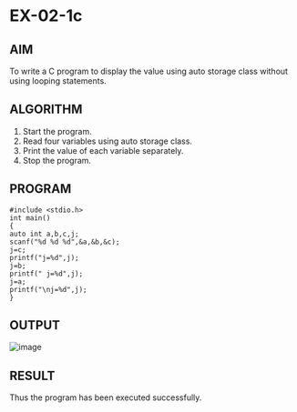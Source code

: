 # EX-02-1c
## AIM
To write a C program to display the value using auto storage class without using
looping statements.
## ALGORITHM
1. Start the program.
2. Read four variables using auto storage class.
3. Print the value of each variable separately.
4. Stop the program.
## PROGRAM
```
#include <stdio.h>
int main()
{
auto int a,b,c,j;
scanf("%d %d %d",&a,&b,&c);
j=c;
printf("j=%d",j);
j=b;
printf(" j=%d",j);
j=a;
printf("\nj=%d",j);
}
```
## OUTPUT
![image](https://github.com/Yogabharathi3/1/assets/118899387/4242bda3-0680-4946-847f-70c2125a0605)

## RESULT
Thus the program  has been executed successfully.
